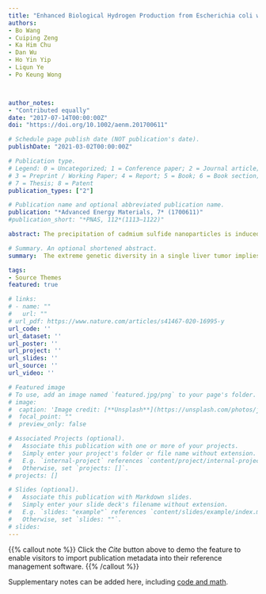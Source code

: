 ```yaml
---
title: "Enhanced Biological Hydrogen Production from Escherichia coli with Surface Precipitated Cadmium Sulfide Nanoparticles"
authors:
- Bo Wang
- Cuiping Zeng
- Ka Him Chu
- Dan Wu
- Ho Yin Yip
- Liqun Ye
- Po Keung Wong



author_notes:
- "Contributed equally"
date: "2017-07-14T00:00:00Z"
doi: "https://doi.org/10.1002/aenm.201700611"

# Schedule page publish date (NOT publication's date).
publishDate: "2021-03-02T00:00:00Z"

# Publication type.
# Legend: 0 = Uncategorized; 1 = Conference paper; 2 = Journal article;
# 3 = Preprint / Working Paper; 4 = Report; 5 = Book; 6 = Book section;
# 7 = Thesis; 8 = Patent
publication_types: ["2"]

# Publication name and optional abbreviated publication name.
publication: "*Advanced Energy Materials, 7* (1700611)"
#publication_short: "*PNAS, 112*(1113–1122)"

abstract: The precipitation of cadmium sulfide nanoparticles is induced on the surface of Escherichia coli, and the biological hydrogen production efficiency under visible light (VL) irradiation is investigated. When endogenous [Ni–Fe]‐hydrogenase is anaerobically induced, an additional 400 µmol of hydrogen gas is generated within 3 h from the hybrid system suspension (50 mL) under VL irradiation (2000 W m−2), corresponding to an increase in hydrogen production of ≈30%. The apparent quantum efficiencies of the hybrid system under 470 and 620 nm VL irradiation are 7.93% and 9.59%, respectively, which are higher than those of many photoheterotrophic bacteria. Furthermore, the mechanism of the enhanced hydrogen evolution is investigated. The interaction between photogenerated electrons and cells of E. coli is confirmed by heat‐treatment, electron‐scavenger, and separation studies. The acceleration of pyruvate generation, inhibition of lactate fermentation, increase of formate concentration, stimulation of hydrogenase activity, and elevation of nicotinamide adenine dinucleotide (NAD)H/NAD ratio in the hybrid system are responsible for the enhanced hydrogen production. A feasibility study is also conducted using wastewater and natural sunlight for the hydrogen production by the hybrid system. An additional 120 µmol of hydrogen is generated from the hybrid system within 3 h under these conditions using natural resources.

# Summary. An optional shortened abstract.
summary:  The extreme genetic diversity in a single liver tumor implies clonal evolution under the non-Darwinian mode.

tags:
- Source Themes
featured: true

# links:
# - name: ""
#   url: ""
# url_pdf: https://www.nature.com/articles/s41467-020-16995-y
url_code: ''
url_dataset: ''
url_poster: ''
url_project: ''
url_slides: ''
url_source: ''
url_video: ''

# Featured image
# To use, add an image named `featured.jpg/png` to your page's folder. 
# image:
#  caption: 'Image credit: [**Unsplash**](https://unsplash.com/photos/jdD8gXaTZsc)'
#  focal_point: ""
#  preview_only: false

# Associated Projects (optional).
#   Associate this publication with one or more of your projects.
#   Simply enter your project's folder or file name without extension.
#   E.g. `internal-project` references `content/project/internal-project/index.md`.
#   Otherwise, set `projects: []`.
# projects: []

# Slides (optional).
#   Associate this publication with Markdown slides.
#   Simply enter your slide deck's filename without extension.
#   E.g. `slides: "example"` references `content/slides/example/index.md`.
#   Otherwise, set `slides: ""`.
# slides:
---
```


{{% callout note %}}
Click the *Cite* button above to demo the feature to enable visitors to import publication metadata into their reference management software.
{{% /callout %}}

Supplementary notes can be added here, including [code and math](https://sourcethemes.com/academic/docs/writing-markdown-latex/).

